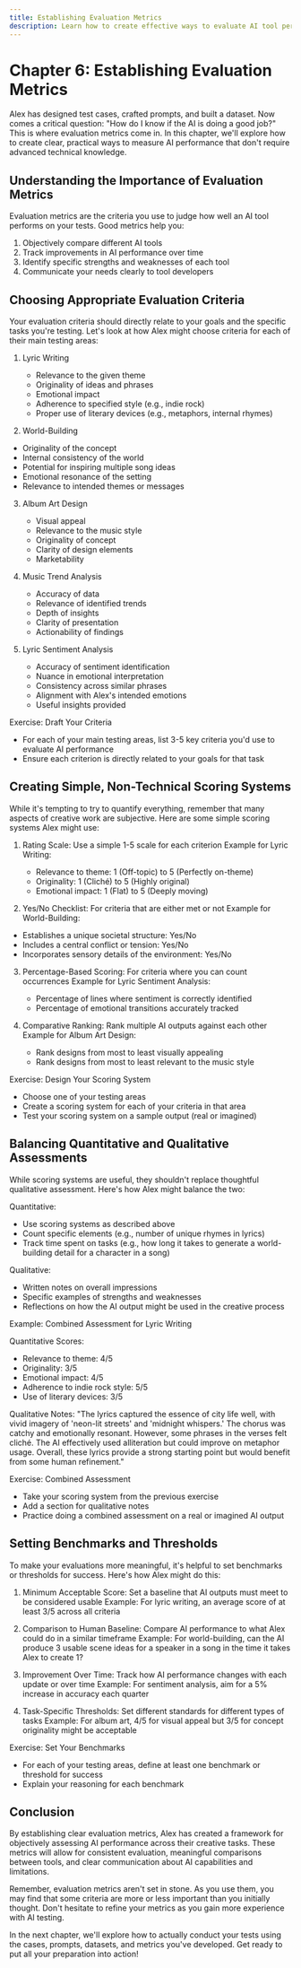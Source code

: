 ```yaml
---
title: Establishing Evaluation Metrics
description: Learn how to create effective ways to evaluate AI tool performance without advanced technical knowledge
---
```


# Chapter 6: Establishing Evaluation Metrics

Alex has designed test cases, crafted prompts, and built a dataset. Now comes a critical question: "How do I know if the AI is doing a good job?" This is where evaluation metrics come in. In this chapter, we'll explore how to create clear, practical ways to measure AI performance that don't require advanced technical knowledge.

## Understanding the Importance of Evaluation Metrics

Evaluation metrics are the criteria you use to judge how well an AI tool performs on your tests. Good metrics help you:
1. Objectively compare different AI tools
2. Track improvements in AI performance over time
3. Identify specific strengths and weaknesses of each tool
4. Communicate your needs clearly to tool developers

## Choosing Appropriate Evaluation Criteria

Your evaluation criteria should directly relate to your goals and the specific tasks you're testing. Let's look at how Alex might choose criteria for each of their main testing areas:

1. Lyric Writing
   - Relevance to the given theme
   - Originality of ideas and phrases
   - Emotional impact
   - Adherence to specified style (e.g., indie rock)
   - Proper use of literary devices (e.g., metaphors, internal rhymes)

2. World-Building
- Originality of the concept
- Internal consistency of the world
- Potential for inspiring multiple song ideas
- Emotional resonance of the setting
- Relevance to intended themes or messages

3. Album Art Design
   - Visual appeal
   - Relevance to the music style
   - Originality of concept
   - Clarity of design elements
   - Marketability

4. Music Trend Analysis
   - Accuracy of data
   - Relevance of identified trends
   - Depth of insights
   - Clarity of presentation
   - Actionability of findings

5. Lyric Sentiment Analysis
   - Accuracy of sentiment identification
   - Nuance in emotional interpretation
   - Consistency across similar phrases
   - Alignment with Alex's intended emotions
   - Useful insights provided

Exercise: Draft Your Criteria
- For each of your main testing areas, list 3-5 key criteria you'd use to evaluate AI performance
- Ensure each criterion is directly related to your goals for that task

## Creating Simple, Non-Technical Scoring Systems

While it's tempting to try to quantify everything, remember that many aspects of creative work are subjective. Here are some simple scoring systems Alex might use:

1. Rating Scale: Use a simple 1-5 scale for each criterion
   Example for Lyric Writing:
   - Relevance to theme: 1 (Off-topic) to 5 (Perfectly on-theme)
   - Originality: 1 (Cliché) to 5 (Highly original)
   - Emotional impact: 1 (Flat) to 5 (Deeply moving)

2. Yes/No Checklist: For criteria that are either met or not
Example for World-Building:
- Establishes a unique societal structure: Yes/No
- Includes a central conflict or tension: Yes/No
- Incorporates sensory details of the environment: Yes/No

3. Percentage-Based Scoring: For criteria where you can count occurrences
   Example for Lyric Sentiment Analysis:
   - Percentage of lines where sentiment is correctly identified
   - Percentage of emotional transitions accurately tracked

4. Comparative Ranking: Rank multiple AI outputs against each other
   Example for Album Art Design:
   - Rank designs from most to least visually appealing
   - Rank designs from most to least relevant to the music style

Exercise: Design Your Scoring System
- Choose one of your testing areas
- Create a scoring system for each of your criteria in that area
- Test your scoring system on a sample output (real or imagined)

## Balancing Quantitative and Qualitative Assessments

While scoring systems are useful, they shouldn't replace thoughtful qualitative assessment. Here's how Alex might balance the two:

Quantitative:
- Use scoring systems as described above
- Count specific elements (e.g., number of unique rhymes in lyrics)
- Track time spent on tasks (e.g., how long it takes to generate a world-building detail for a character in a song)

Qualitative:
- Written notes on overall impressions
- Specific examples of strengths and weaknesses
- Reflections on how the AI output might be used in the creative process

Example: Combined Assessment for Lyric Writing

Quantitative Scores:
- Relevance to theme: 4/5
- Originality: 3/5
- Emotional impact: 4/5
- Adherence to indie rock style: 5/5
- Use of literary devices: 3/5

Qualitative Notes:
"The lyrics captured the essence of city life well, with vivid imagery of 'neon-lit streets' and 'midnight whispers.' The chorus was catchy and emotionally resonant. However, some phrases in the verses felt cliché. The AI effectively used alliteration but could improve on metaphor usage. Overall, these lyrics provide a strong starting point but would benefit from some human refinement."

Exercise: Combined Assessment
- Take your scoring system from the previous exercise
- Add a section for qualitative notes
- Practice doing a combined assessment on a real or imagined AI output

## Setting Benchmarks and Thresholds

To make your evaluations more meaningful, it's helpful to set benchmarks or thresholds for success. Here's how Alex might do this:

1. Minimum Acceptable Score: Set a baseline that AI outputs must meet to be considered usable
   Example: For lyric writing, an average score of at least 3/5 across all criteria

2. Comparison to Human Baseline: Compare AI performance to what Alex could do in a similar timeframe
   Example: For world-building, can the AI produce 3 usable scene ideas for a speaker in a song in the time it takes Alex to create 1?

3. Improvement Over Time: Track how AI performance changes with each update or over time
   Example: For sentiment analysis, aim for a 5% increase in accuracy each quarter

4. Task-Specific Thresholds: Set different standards for different types of tasks
   Example: For album art, 4/5 for visual appeal but 3/5 for concept originality might be acceptable

Exercise: Set Your Benchmarks
- For each of your testing areas, define at least one benchmark or threshold for success
- Explain your reasoning for each benchmark

## Conclusion

By establishing clear evaluation metrics, Alex has created a framework for objectively assessing AI performance across their creative tasks. These metrics will allow for consistent evaluation, meaningful comparisons between tools, and clear communication about AI capabilities and limitations.

Remember, evaluation metrics aren't set in stone. As you use them, you may find that some criteria are more or less important than you initially thought. Don't hesitate to refine your metrics as you gain more experience with AI testing.

In the next chapter, we'll explore how to actually conduct your tests using the cases, prompts, datasets, and metrics you've developed. Get ready to put all your preparation into action!